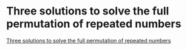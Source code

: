 # Three solutions to solve the full permutation of repeated numbers
[Three solutions to solve the full permutation of repeated numbers](https://aiwithcloud.com/2022/09/19/three_solutions_to_solve_the_full_permutation_of_repeated_numbers/)
